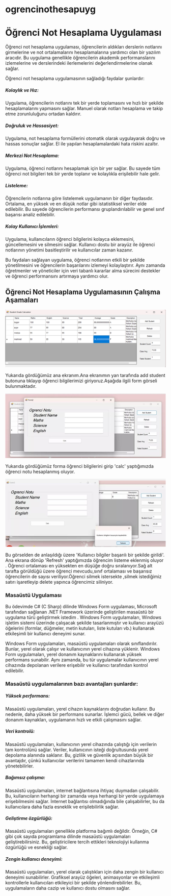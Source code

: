 # ogrencinothesapuyg
<h1>Öğrenci Not Hesaplama Uygulaması</h1>

Öğrenci not hesaplama uygulaması, öğrencilerin aldıkları derslerin notlarını girmelerine ve not ortalamalarını hesaplamalarına yardımcı olan bir yazılım aracıdır. Bu uygulama genellikle öğrencilerin akademik performanslarını izlemelerine ve derslerindeki ilerlemelerini değerlendirmelerine olanak sağlar.

Öğrenci not hesaplama uygulamasının sağladığı faydalar şunlardır:

<h5>Kolaylık ve Hız:</h5> Uygulama, öğrencilerin notlarını tek bir yerde toplamasını ve hızlı bir şekilde hesaplamalarını yapmasını sağlar. Manuel olarak notları hesaplama ve takip etme zorunluluğunu ortadan kaldırır.

<h5>Doğruluk ve Hassasiyet:</h5> Uygulama, not hesaplama formüllerini otomatik olarak uygulayarak doğru ve hassas sonuçlar sağlar. El ile yapılan hesaplamalardaki hata riskini azaltır.

<h5>Merkezi Not Hesaplama:</h5>
Uygulama, öğrenci notlarını hesaplamak için bir yer sağlar. Bu sayede tüm öğrenci not bilgileri tek bir yerde toplanır ve kolaylıkla erişilebilir hale gelir.

<h5>Listeleme:</h5>
Öğrencilerin notlarına göre listelemek uygulamanın bir diğer faydasıdır. Ortalama, en yüksek ve en düşük notlar gibi istatistiksel veriler elde edilebilir. Bu sayede öğrencilerin performansı gruplandırılabilir ve genel sınıf başarısı analiz edilebilir.

<h5>Kolay Kullanıcı İşlemleri:</h5>
Uygulama, kullanıcıların öğrenci bilgilerini kolayca eklemesini, güncellemesini ve silmesini sağlar. Kullanıcı dostu bir arayüz ile öğrenci notlarının yönetimi basitleştirilir ve kullanıcılar zaman kazanır.

Bu faydaları sağlayan uygulama, öğrenci notlarının etkili bir şekilde yönetilmesini ve öğrencilerin başarılarını izlemeyi kolaylaştırır. Aynı zamanda öğretmenler ve yöneticiler için veri tabanlı kararlar alma sürecini destekler ve öğrenci performansını artırmaya yardımcı olur.



<h2>Öğrenci Not Hesaplama Uygulamasının Çalışma Aşamaları</h2>


<div align="center"><img src="https://github.com/dmedya/ogrencinothesapuyg/blob/main/anaekran.png" width="auto"></div>

Yukarıda gördüğümüz ana ekranım.Ana ekranımın yan tarafında add student butonuna tıklayıp öğrenci bilgilerimizi giriyoruz.Aşağıda ilgili form görseli bulunmaktadır.


<div align="center"><img src = "https://github.com/dmedya/ogrencinothesapuyg/blob/main/anaekran11.png" width="auto"></div>

 Yukarıda gördüğümüz forma öğrenci bilgilerini girip 'calc' yaptığımızda öğrenci notu hesaplanmış oluyor.


<div align="center"><img src = "https://github.com/dmedya/ogrencinothesapuyg/blob/main/anaekran22.png" width="auto"></div>

 Bu görselden de anlaşıldığı üzere 'Kullanıcı bilgiler başarılı bir şekilde girildi'. Ana ekrana dönüp 'Refresh' yaptığımızda öğrencim listeme eklenmiş oluyor .
 Öğrenci ortalaması en yüksekten en düşüğe doğru sıralanıyor.Sağ alt tarafta görüldüğü üzere öğrenci mevcudu,sınıf ortalaması ve başarısız öğrencilerin de sayısı veriliyor.Öğrenci silmek istersekte ,silmek istediğimiz satırı işaretleyip delete yapınca öğrencimiz siliniyor.







<!-- 
<h2>Bu Projeyi Nasıl Yaptım?</h2>


//Öncelikle Visual Studio 2022 kod programını kullandım bu projem için. Programı açıp ordan windows form uygulaması ile bir proje oluşturuyoruz. Form oluşturma //aşamaları aşağıdaki gibidir.

//<div align="center"><img src = "https://github.com/dmedya/ogrencinothesapuyg/blob/main/projeolu%C5%9Ftur.png" width="800" height="700"></div>

//<div align="center"><img src = "https://github.com/dmedya/ogrencinothesapuyg/blob/main/formsec.png " width="800" height="700"></div>

//<div align="center"><img src = "https://github.com/dmedya/ogrencinothesapuyg/blob/main/form1.png" width="800" height="700"></div>

//Araç kutusunda kısmında "GroupBoxu" bulup formumumuzda konumlandırıyoruz .Ardından sol altta özellikler kısmında text kısmında Form1 ismini de  Student Grade Calculator olarak değiştirip araç kutusunda  "label" ekleyip, konumlandırıp text kısmını düzenleyip Student Name ,Matematik...vb kısımları ekliyoruz.

//"GroupBox" kısımlarını ekleyip "label"larımıza metin kutusu oluşturmuş oluyoruz."GroupBox"larımıza isim veriyoruz örneğin student name için oluşturduğumuz //"GroupBox"'a txtStudentname ismini atadık mesela . Diğer "GroupBoxlarımızı" da aynı şekil halletmemiz gerekiyor hallettikten sonra kod kısmına geçiyoruz

//<div align="center"><img src ="https://github.com/dmedya/ogrencinothesapuyg/blob/main/ilkad%C4%B1m.png" width="800" height="700"></div>

//<h2>Kod Kısmı</h2>

//Bu kod bloğu, bir butona tıklandığında çalışacak bir olay işleyicisidir. Bu olay işleyicisi, öğrencinin matematik, İngilizce ve fen derslerinde aldığı notları //alır, toplamını ve ortalamasını hesaplar ve ardından öğrencinin notuna göre bir harf notu ve açıklama belirler.
-->
<h3> Masaüstü Uygulaması </h3>
 Bu ödevimde C# (C Sharp) dilinde Windows Form uygulaması, Microsoft tarafından sağlanan .NET Framework üzerinde geliştirilen masaüstü bir uygulama türü geliştirmek istedim . Windows Form uygulamaları, Windows işletim sistemi üzerinde çalışacak şekilde tasarlanmıştır ve kullanıcı arayüzü öğelerini (formlar, düğmeler, metin kutuları, liste kutuları vb.) kullanarak etkileşimli bir kullanıcı deneyimi sunar.

Windows Form uygulamaları, masaüstü uygulamaları olarak sınıflandırılır. Bunlar, yerel olarak çalışır ve kullanıcının yerel cihazına yüklenir. Windows Form uygulamaları, yerel donanım kaynaklarını kullanarak yüksek performans sunabilir. Aynı zamanda, bu tür uygulamalar kullanıcının yerel cihazında depolanan verilere erişebilir ve kullanıcı tarafından kontrol edilebilir.


<h3>Masaüstü uygulamalarının bazı avantajları şunlardır: </h3>

<h5>Yüksek performans:</h5> Masaüstü uygulamaları, yerel cihazın kaynaklarını doğrudan kullanır. Bu nedenle, daha yüksek bir performans sunarlar. İşlemci gücü, bellek ve diğer donanım kaynakları, uygulamanın hızlı ve etkili çalışmasını sağlar.

<h5>Veri kontrolü:</h5> Masaüstü uygulamaları, kullanıcının yerel cihazında çalıştığı için verilerin tam kontrolünü sağlar. Veriler, kullanıcının isteği doğrultusunda yerel depolama alanında saklanır. Bu, gizlilik ve güvenlik açısından büyük bir avantajdır, çünkü kullanıcılar verilerini tamamen kendi cihazlarında yönetebilirler.

<h5>Bağımsız çalışma:</h5> Masaüstü uygulamaları, internet bağlantısına ihtiyaç duymadan çalışabilir. Bu, kullanıcıların herhangi bir zamanda veya herhangi bir yerde uygulamaya erişebilmesini sağlar. İnternet bağlantısı olmadığında bile çalışabilirler, bu da kullanıcılara daha fazla esneklik ve erişilebilirlik sağlar.

<h5>Geliştirme özgürlüğü:</h5> Masaüstü uygulamaları genellikle platforma bağımlı değildir. Örneğin, C# gibi çok sayıda programlama dilinde masaüstü uygulamaları geliştirebilirsiniz. Bu, geliştiricilere tercih ettikleri teknolojiyi kullanma özgürlüğü ve esnekliği sağlar.

<h5>Zengin kullanıcı deneyimi:</h5> Masaüstü uygulamaları, yerel olarak çalıştıkları için daha zengin bir kullanıcı deneyimi sunabilirler. Grafiksel arayüz öğeleri, animasyonlar ve etkileşimli kontrollerle kullanıcıları etkileyici bir şekilde yönlendirebilirler. Bu, uygulamaların daha cazip ve kullanıcı dostu olmasını sağlar.


          



       

       




